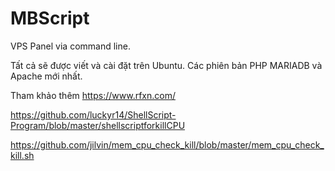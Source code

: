 # MBScript
VPS Panel via command line.

Tất cả sẽ được viết và cài đặt trên Ubuntu. Các phiên bản PHP MARIADB và Apache mới nhất.

Tham khảo thêm 
https://www.rfxn.com/

https://github.com/luckyr14/ShellScript-Program/blob/master/shellscriptforkillCPU

https://github.com/jilvin/mem_cpu_check_kill/blob/master/mem_cpu_check_kill.sh
